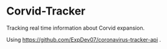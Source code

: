 # Corvid-Tracker
Tracking real time information about Corvid expansion. 

Using https://github.com/ExpDev07/coronavirus-tracker-api . 